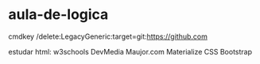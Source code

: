 # aula-de-logica
cmdkey /delete:LegacyGeneric:target=git:https://github.com

estudar html: w3schools
              DevMedia
              Maujor.com
              Materialize CSS
              Bootstrap